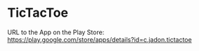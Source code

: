# TicTacToe

URL to the App on the Play Store:  https://play.google.com/store/apps/details?id=c.jadon.tictactoe
